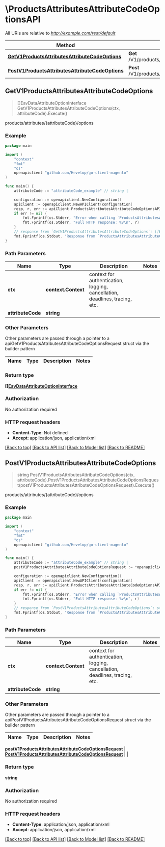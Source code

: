 # \ProductsAttributesAttributeCodeOptionsAPI

All URIs are relative to *http://example.com/rest/default*

Method | HTTP request | Description
------------- | ------------- | -------------
[**GetV1ProductsAttributesAttributeCodeOptions**](ProductsAttributesAttributeCodeOptionsAPI.md#GetV1ProductsAttributesAttributeCodeOptions) | **Get** /V1/products/attributes/{attributeCode}/options | products/attributes/{attributeCode}/options
[**PostV1ProductsAttributesAttributeCodeOptions**](ProductsAttributesAttributeCodeOptionsAPI.md#PostV1ProductsAttributesAttributeCodeOptions) | **Post** /V1/products/attributes/{attributeCode}/options | products/attributes/{attributeCode}/options



## GetV1ProductsAttributesAttributeCodeOptions

> []EavDataAttributeOptionInterface GetV1ProductsAttributesAttributeCodeOptions(ctx, attributeCode).Execute()

products/attributes/{attributeCode}/options



### Example

```go
package main

import (
	"context"
	"fmt"
	"os"
	openapiclient "github.com/Hevelop/go-client-magento"
)

func main() {
	attributeCode := "attributeCode_example" // string | 

	configuration := openapiclient.NewConfiguration()
	apiClient := openapiclient.NewAPIClient(configuration)
	resp, r, err := apiClient.ProductsAttributesAttributeCodeOptionsAPI.GetV1ProductsAttributesAttributeCodeOptions(context.Background(), attributeCode).Execute()
	if err != nil {
		fmt.Fprintf(os.Stderr, "Error when calling `ProductsAttributesAttributeCodeOptionsAPI.GetV1ProductsAttributesAttributeCodeOptions``: %v\n", err)
		fmt.Fprintf(os.Stderr, "Full HTTP response: %v\n", r)
	}
	// response from `GetV1ProductsAttributesAttributeCodeOptions`: []EavDataAttributeOptionInterface
	fmt.Fprintf(os.Stdout, "Response from `ProductsAttributesAttributeCodeOptionsAPI.GetV1ProductsAttributesAttributeCodeOptions`: %v\n", resp)
}
```

### Path Parameters


Name | Type | Description  | Notes
------------- | ------------- | ------------- | -------------
**ctx** | **context.Context** | context for authentication, logging, cancellation, deadlines, tracing, etc.
**attributeCode** | **string** |  | 

### Other Parameters

Other parameters are passed through a pointer to a apiGetV1ProductsAttributesAttributeCodeOptionsRequest struct via the builder pattern


Name | Type | Description  | Notes
------------- | ------------- | ------------- | -------------


### Return type

[**[]EavDataAttributeOptionInterface**](EavDataAttributeOptionInterface.md)

### Authorization

No authorization required

### HTTP request headers

- **Content-Type**: Not defined
- **Accept**: application/json, application/xml

[[Back to top]](#) [[Back to API list]](../README.md#documentation-for-api-endpoints)
[[Back to Model list]](../README.md#documentation-for-models)
[[Back to README]](../README.md)


## PostV1ProductsAttributesAttributeCodeOptions

> string PostV1ProductsAttributesAttributeCodeOptions(ctx, attributeCode).PostV1ProductsAttributesAttributeCodeOptionsRequest(postV1ProductsAttributesAttributeCodeOptionsRequest).Execute()

products/attributes/{attributeCode}/options



### Example

```go
package main

import (
	"context"
	"fmt"
	"os"
	openapiclient "github.com/Hevelop/go-client-magento"
)

func main() {
	attributeCode := "attributeCode_example" // string | 
	postV1ProductsAttributesAttributeCodeOptionsRequest := *openapiclient.NewPostV1ProductsAttributesAttributeCodeOptionsRequest(*openapiclient.NewEavDataAttributeOptionInterface("Label_example", "Value_example")) // PostV1ProductsAttributesAttributeCodeOptionsRequest |  (optional)

	configuration := openapiclient.NewConfiguration()
	apiClient := openapiclient.NewAPIClient(configuration)
	resp, r, err := apiClient.ProductsAttributesAttributeCodeOptionsAPI.PostV1ProductsAttributesAttributeCodeOptions(context.Background(), attributeCode).PostV1ProductsAttributesAttributeCodeOptionsRequest(postV1ProductsAttributesAttributeCodeOptionsRequest).Execute()
	if err != nil {
		fmt.Fprintf(os.Stderr, "Error when calling `ProductsAttributesAttributeCodeOptionsAPI.PostV1ProductsAttributesAttributeCodeOptions``: %v\n", err)
		fmt.Fprintf(os.Stderr, "Full HTTP response: %v\n", r)
	}
	// response from `PostV1ProductsAttributesAttributeCodeOptions`: string
	fmt.Fprintf(os.Stdout, "Response from `ProductsAttributesAttributeCodeOptionsAPI.PostV1ProductsAttributesAttributeCodeOptions`: %v\n", resp)
}
```

### Path Parameters


Name | Type | Description  | Notes
------------- | ------------- | ------------- | -------------
**ctx** | **context.Context** | context for authentication, logging, cancellation, deadlines, tracing, etc.
**attributeCode** | **string** |  | 

### Other Parameters

Other parameters are passed through a pointer to a apiPostV1ProductsAttributesAttributeCodeOptionsRequest struct via the builder pattern


Name | Type | Description  | Notes
------------- | ------------- | ------------- | -------------

 **postV1ProductsAttributesAttributeCodeOptionsRequest** | [**PostV1ProductsAttributesAttributeCodeOptionsRequest**](PostV1ProductsAttributesAttributeCodeOptionsRequest.md) |  | 

### Return type

**string**

### Authorization

No authorization required

### HTTP request headers

- **Content-Type**: application/json, application/xml
- **Accept**: application/json, application/xml

[[Back to top]](#) [[Back to API list]](../README.md#documentation-for-api-endpoints)
[[Back to Model list]](../README.md#documentation-for-models)
[[Back to README]](../README.md)

